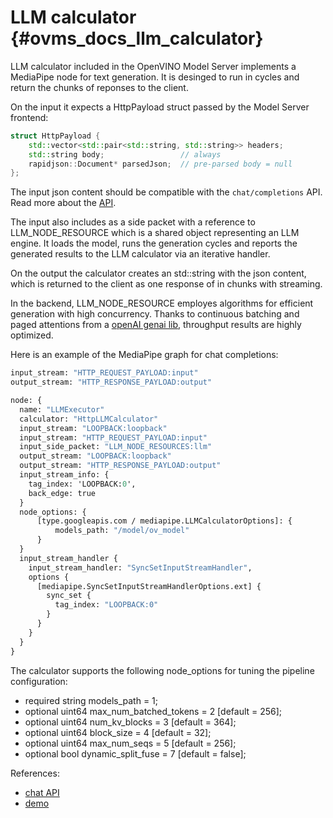 # LLM calculator {#ovms_docs_llm_calculator}

LLM calculator included in the OpenVINO Model Server implements a MediaPipe node for text generation.
It is desinged to run in cycles and return the chunks of reponses to the client.

On the input it expects a HttpPayload struct passed by the Model Server frontend:
```cpp
struct HttpPayload {
    std::vector<std::pair<std::string, std::string>> headers;
    std::string body;                 // always
    rapidjson::Document* parsedJson;  // pre-parsed body = null
};
```
The input json content should be compatible with the `chat/completions` API. Read more about the [API](./model_server_rest_api_chat.md).

The input also includes as a side packet with a reference to LLM_NODE_RESOURCE which is a shared object representing an LLM engine. It loads the model, runs the generation cycles and reports the generated results to the LLM calculator via an iterative handler.

On the output the calculator creates an std::string with the json content, which is returned to the client as one response of in chunks with streaming.

In the backend, LLM_NODE_RESOURCE employes algorithms for efficient generation with high concurrency.
Thanks to continuous batching and paged attentions from a [openAI genai lib](https://github.com/mzegla/openvino.genai/tree/request_rate/text_generation/causal_lm/cpp/continuous_batching/library), throughput results are highly optimized.


Here is an example of the MediaPipe graph for chat completions:
```protobuf
input_stream: "HTTP_REQUEST_PAYLOAD:input"
output_stream: "HTTP_RESPONSE_PAYLOAD:output"

node: {
  name: "LLMExecutor"
  calculator: "HttpLLMCalculator"
  input_stream: "LOOPBACK:loopback"
  input_stream: "HTTP_REQUEST_PAYLOAD:input"
  input_side_packet: "LLM_NODE_RESOURCES:llm"
  output_stream: "LOOPBACK:loopback"
  output_stream: "HTTP_RESPONSE_PAYLOAD:output"
  input_stream_info: {
    tag_index: 'LOOPBACK:0',
    back_edge: true
  }
  node_options: {
      [type.googleapis.com / mediapipe.LLMCalculatorOptions]: {
          models_path: "/model/ov_model"
      }
  }
  input_stream_handler {
    input_stream_handler: "SyncSetInputStreamHandler",
    options {
      [mediapipe.SyncSetInputStreamHandlerOptions.ext] {
        sync_set {
          tag_index: "LOOPBACK:0"
        }
      }
    }
  }
}
```

The calculator supports the following node_options for tuning the pipeline configuration:
-    required string models_path = 1;
-    optional uint64 max_num_batched_tokens = 2 [default = 256];
-    optional uint64 num_kv_blocks = 3 [default = 364];
-    optional uint64 block_size = 4 [default = 32];
-    optional uint64 max_num_seqs = 5 [default = 256];
-    optional bool dynamic_split_fuse = 7 [default = false];



References:
- [chat API](./model_server_rest_api_chat.md)
- [demo](./../demos/continuous_batching/)


